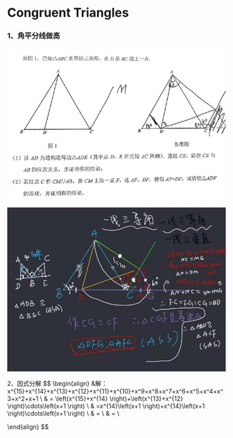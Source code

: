 # Congruent Triangles





### 1、角平分线做高

![](https://raw.githubusercontent.com/lig8/myData/main/mathematics/08/pic/01congruent-triangles/congruent-triangles012.jpg)


![](https://raw.githubusercontent.com/lig8/myData/main/mathematics/08/pic/01congruent-triangles/congruent-triangles012a.jpg)





2、因式分解
$$
\begin{align}
&解：x^{15}+x^{14}+x^{13}+x^{12}+x^{11}+x^{10}+x^9+x^8+x^7+x^6+x^5+x^4+x^3+x^2+x+1 \\
& =  \left(x^{15}+x^{14} \right)+\left(x^{13}+x^{12} \right)\cdots\left(x+1 \right) \\
& =x^{14}\left(x+1 \right)+x^{14}\left(x+1 \right)\cdots\left(x+1 \right) \\
& =  \\
& =  \\


\end{align}
$$



